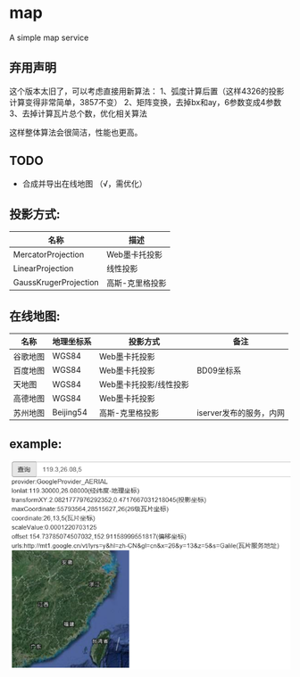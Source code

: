#   map
A simple map service

## 弃用声明
这个版本太旧了，可以考虑直接用新算法：
1、弧度计算后置（这样4326的投影计算变得非常简单，3857不变）
2、矩阵变换，去掉bx和ay，6参数变成4参数
3、去掉计算瓦片总个数，优化相关算法

这样整体算法会很简洁，性能也更高。

## TODO
- 合成并导出在线地图 （√，需优化）

## 投影方式:
|名称|描述|
|----|----|
|MercatorProjection   |Web墨卡托投影 |
|LinearProjection     |线性投影      |
|GaussKrugerProjection|高斯-克里格投影|

## 在线地图:
|名称|地理坐标系|投影方式|备注|
|----|---------|-------|---|
|谷歌地图|WGS84|Web墨卡托投影|
|百度地图|WGS84|Web墨卡托投影|BD09坐标系|
|天地图  |WGS84|Web墨卡托投影/线性投影|
|高德地图|WGS84|Web墨卡托投影|
|苏州地图|Beijing54|高斯-克里格投影|iserver发布的服务，内网|

## example:
![example](assets/search.png)
